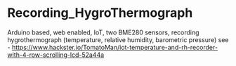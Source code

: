 # Recording_HygroThermograph
Arduino based, web enabled, IoT, two BME280 sensors, recording hygrothermograph (temperature, relative humidity, barometric pressure)
see - https://www.hackster.io/TomatoMan/iot-temperature-and-rh-recorder-with-4-row-scrolling-lcd-52a44a
